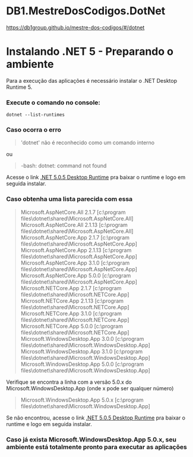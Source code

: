 ﻿# DB1.MestreDosCodigos.DotNet
https://db1group.github.io/mestre-dos-codigos/#/dotnet

# Instalando .NET 5 - Preparando o ambiente
Para a execução das aplicações é necessário instalar o .NET Desktop Runtime 5.

### Execute o comando no console:
```
dotnet --list-runtimes
```

### Caso ocorra o erro
> 'dotnet' não é reconhecido como um comando interno

ou 

> -bash: dotnet: command not found

Acesse o link [.NET 5.0.5 Desktop Runtime](https://dotnet.microsoft.com/download/dotnet/thank-you/runtime-desktop-5.0.5-windows-x64-installer) pra baixar o runtime e logo em seguida instalar.

### Caso obtenha uma lista parecida com essa
>Microsoft.AspNetCore.All 2.1.7 \[c:\program files\dotnet\shared\Microsoft.AspNetCore.All]<br>
>Microsoft.AspNetCore.All 2.1.13 \[c:\program files\dotnet\shared\Microsoft.AspNetCore.All]<br>
>Microsoft.AspNetCore.App 2.1.7 \[c:\program files\dotnet\shared\Microsoft.AspNetCore.App]<br>
Microsoft.AspNetCore.App 2.1.13 \[c:\program files\dotnet\shared\Microsoft.AspNetCore.App]<br>
>Microsoft.AspNetCore.App 3.1.0 \[c:\program files\dotnet\shared\Microsoft.AspNetCore.App]<br>
>Microsoft.AspNetCore.App 5.0.0 \[c:\program files\dotnet\shared\Microsoft.AspNetCore.App]<br>
>Microsoft.NETCore.App 2.1.7 \[c:\program files\dotnet\shared\Microsoft.NETCore.App]<br>
>Microsoft.NETCore.App 2.1.13 \[c:\program files\dotnet\shared\Microsoft.NETCore.App]<br>
>Microsoft.NETCore.App 3.1.0 \[c:\program files\dotnet\shared\Microsoft.NETCore.App]<br>
>Microsoft.NETCore.App 5.0.0 \[c:\program files\dotnet\shared\Microsoft.NETCore.App]<br>
>Microsoft.WindowsDesktop.App 3.0.0 \[c:\program files\dotnet\shared\Microsoft.WindowsDesktop.App]<br>
>Microsoft.WindowsDesktop.App 3.1.0 \[c:\program files\dotnet\shared\Microsoft.WindowsDesktop.App]<br>
>Microsoft.WindowsDesktop.App 5.0.0 \[c:\program files\dotnet\shared\Microsoft.WindowsDesktop.App]<br>

Verifique se encontra a linha com a versão 5.0.x do Microsoft.WindowsDesktop.App (onde x pode ser qualquer número)
>Microsoft.WindowsDesktop.App 5.0.x \[c:\program files\dotnet\shared\Microsoft.WindowsDesktop.App]<br>

Se não encontrou, acesse o link [.NET 5.0.5 Desktop Runtime](https://dotnet.microsoft.com/download/dotnet/thank-you/runtime-desktop-5.0.5-windows-x64-installer) pra baixar o runtime e logo em seguida instalar.


### Caso já exista Microsoft.WindowsDesktop.App 5.0.x, seu ambiente está totalmente pronto para executar as aplicações
